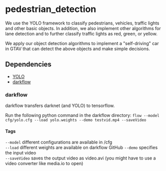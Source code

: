 # pedestrian_detection

We use the YOLO framework to classify pedestrians, vehicles, traffic lights and other basic objects. In addition, we also implement other algorithms for lane detection and to further classify traffic lights as red, green, or yellow.

We apply our object detection algorithms to implement a "self-driving" car in GTAV that can detect the above objects and make simple decisions.

## Dependencies
* [YOLO](https://pjreddie.com/darknet/yolo/)
* [darkflow](https://github.com/thtrieu/darkflow)

### darkflow
darkflow transfers darknet (and YOLO) to tensorflow.

Run the following python command in the darkflow directory:
`flow --model cfg/yolo.cfg --load yolo.weights --demo testvid.mp4 --saveVideo`

#### Tags
`--model` different configurations are available in /cfg  
`--load` different weights are available on darkflow GitHub 
`--demo` specifies the input video  
`--saveVideo` saves the output video as video.avi (you might have to use a video converter like media.io to open)  

